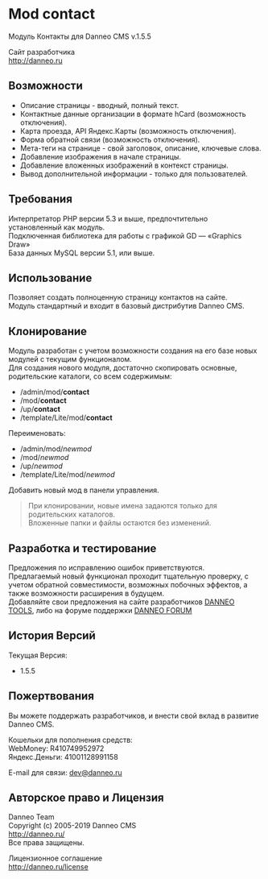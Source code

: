 Mod contact
===========

Модуль Контакты для Danneo CMS v.1.5.5

Сайт разработчика  
<http://danneo.ru>

Возможности
-----------
+	Описание страницы - вводный, полный текст.
+	Контактные данные организации в формате hCard (возможность отключения).
+	Карта проезда, API Яндекс.Карты (возможность отключения).
+	Форма обратной связи (возможность отключения).
+	Мета-теги на странице - свой заголовок, описание, ключевые слова.
+	Добавление изображения в начале страницы.
+	Добавление вложенных изображений в контекст страницы.
+	Вывод дополнительной информации - только для пользователей.

Требования
----------
Интерпретатор PHP версии 5.3 и выше, предпочтительно установленный как модуль.  
Подключенная библиотека для работы с графикой GD — «Graphics Draw»  
База данных MySQL версии 5.1, или выше.

Использование
-------------
Позволяет создать полноценную страницу контактов на сайте.  
Модуль стандартный и входит в базовый дистрибутив Danneo CMS.  

Клонирование
------------
Модуль разработан с учетом возможности создания на его базе новых модулей с текущим функционалом.  
Для создания нового модуля, достаточно скопировать основные, родительские каталоги, со всем содержимым:  

+	/admin/mod/**contact**
+	/mod/**contact** 
+	/up/**contact**
+	/template/Lite/mod/**contact**  

Переименовать:  

+	/admin/mod/*newmod* 
+	/mod/*newmod*
+	/up/*newmod*
+	/template/Lite/mod/*newmod*  

Добавить новый мод в панели управления.  
>  При клонировании, новые имена задаются только для родительских каталогов.  
>  Вложенные папки и файлы остаются без изменений. 

Разработка и тестирование
-----------------------
Предложения по исправлению ошибок приветствуются.   
Предлагаемый новый функционал проходит тщательную проверку, с учетом обратной совместимости, возможных побочных эффектов, а также возможности расширения в будущем.   
Добавляйте свои предложения на сайте разработчиков [DANNEO TOOLS][], либо на форуме поддержки [DANNEO FORUM][]  

 [DANNEO TOOLS]: http://tools.danneo.ru/
 [DANNEO FORUM]: http://forum.danneo.ru/

История Версий
---------------
Текущая Версия:

*	1.5.5

Пожертвования
-------------
Вы можете поддержать разработчиков, и внести свой вклад в развитие Danneo CMS.  

Кошельки для пополнения средств:  
WebMoney: R410749952972  
Яндекс.Деньги: 41001128991158  

E-mail для связи: <dev@danneo.ru> 

Авторское право и Лицензия
--------------------------
Danneo Team  
Copyright (c) 2005-2019 Danneo CMS  
<http://danneo.ru/>  
Все права защищены.

Лицензионное соглашение   
<http://danneo.ru/license> 

